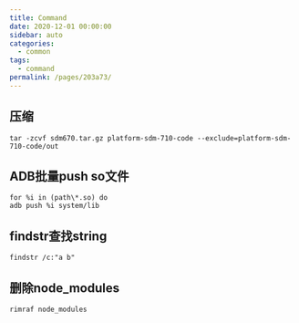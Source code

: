 ```yaml
---
title: Command
date: 2020-12-01 00:00:00
sidebar: auto
categories: 
  - common
tags: 
  - command
permalink: /pages/203a73/
---
```


## 压缩
`tar -zcvf sdm670.tar.gz platform-sdm-710-code --exclude=platform-sdm-710-code/out`

## ADB批量push so文件
```
for %i in (path\*.so) do
adb push %i system/lib
```

## findstr查找string
`findstr /c:"a b"`

## 删除node_modules
`rimraf node_modules`